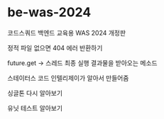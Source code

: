 # be-was-2024
코드스쿼드 백엔드 교육용 WAS 2024 개정판


정적 파일 없으면 404 에러 반환하기 

future.get -> 스레드 최종 실행 결과물을 받아오는 메소드 

스테이터스 코드 인텔리제이가 알아서 만들어줌 

싱글톤 다시 알아보기

유닛 테스트 알아보기